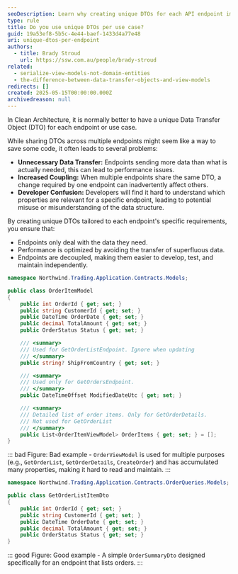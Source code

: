 ```yaml
---
seoDescription: Learn why creating unique DTOs for each API endpoint improves performance, reduces coupling, and leads to better maintainability in Clean Architecture.
type: rule
title: Do you use unique DTOs per use case?
guid: 19a53ef8-5b5c-4e44-baef-1433d4a77e48
uri: unique-dtos-per-endpoint
authors:
  - title: Brady Stroud
    url: https://ssw.com.au/people/brady-stroud
related:
  - serialize-view-models-not-domain-entities
  - the-difference-between-data-transfer-objects-and-view-models
redirects: []
created: 2025-05-15T00:00:00.000Z
archivedreason: null
---
```


In Clean Architecture, it is normally better to have a unique Data Transfer Object (DTO) for each endpoint or use case.

While sharing DTOs across multiple endpoints might seem like a way to save some code, it often leads to several problems:

* **Unnecessary Data Transfer:** Endpoints sending more data than what is actually needed, this can lead to performance issues.
* **Increased Coupling:** When multiple endpoints share the same DTO, a change required by one endpoint can inadvertently affect others.
* **Developer Confusion:** Developers will find it hard to understand which properties are relevant for a specific endpoint, leading to potential misuse or misunderstanding of the data structure.

<!--endintro-->

By creating unique DTOs tailored to each endpoint's specific requirements, you ensure that:

* Endpoints only deal with the data they need.
* Performance is optimized by avoiding the transfer of superfluous data.
* Endpoints are decoupled, making them easier to develop, test, and maintain independently.

```csharp
namespace Northwind.Trading.Application.Contracts.Models;

public class OrderItemModel
{
    public int OrderId { get; set; } 
    public string CustomerId { get; set; }
    public DateTime OrderDate { get; set; }
    public decimal TotalAmount { get; set; }
    public OrderStatus Status { get; set; }

    /// <summary>
    /// Used for GetOrderListEndpoint. Ignore when updating
    /// </summary>
    public string? ShipFromCountry { get; set; }

    /// <summary>
    /// Used only for GetOrdersEndpoint. 
    /// </summary>
    public DateTimeOffset ModifiedDateUtc { get; set; }

    /// <summary>
    /// Detailed list of order items. Only for GetOrderDetails.
    /// Not used for GetOrderList
    /// </summary>
    public List<OrderItemViewModel> OrderItems { get; set; } = [];
}
```

::: bad
Figure: Bad example - `OrderViewModel` is used for multiple purposes (e.g., `GetOrderList`, `GetOrderDetails`, `CreateOrder`) and has accumulated many properties, making it hard to read and maintain.
:::

```csharp
namespace Northwind.Trading.Application.Contracts.OrderQueries.Models;

public class GetOrderListItemDto
{
    public int OrderId { get; set; }
    public string CustomerId { get; set; }
    public DateTime OrderDate { get; set; }
    public decimal TotalAmount { get; set; }
    public OrderStatus Status { get; set; }
}
```

::: good
Figure: Good example - A simple `OrderSummaryDto` designed specifically for an endpoint that lists orders.
:::
